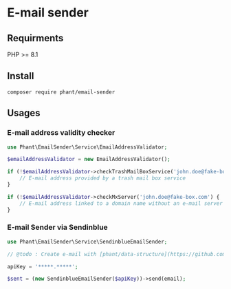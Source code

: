 # E-mail sender

## Requirments

PHP >= 8.1


## Install

`composer require phant/email-sender`

## Usages

### E-mail address validity checker

```php
use Phant\EmailSender\Service\EmailAddressValidator;

$emailAddressValidator = new EmailAddressValidator();

if (!$emailAddressValidator->checkTrashMailBoxService('john.doe@fake-box.com') {
	// E-mail address provided by a trash mail box service
}

if (!$emailAddressValidator->checkMxServer('john.doe@fake-box.com') {
	// E-mail address linked to a domain name without an e-mail server
}
```


### E-mail Sender via Sendinblue

```php
use Phant\EmailSender\Service\SendinblueEmailSender;

// @todo : Create e-mail with [phant/data-structure](https://github.com/PhantPHP/data-structure)

apiKey = '*****.*****';

$sent = (new SendinblueEmailSender($apiKey))->send(email);
```
